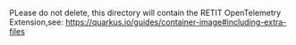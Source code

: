 PLease do not delete, this directory will contain the RETIT OpenTelemetry Extension,see:
https://quarkus.io/guides/container-image#including-extra-files